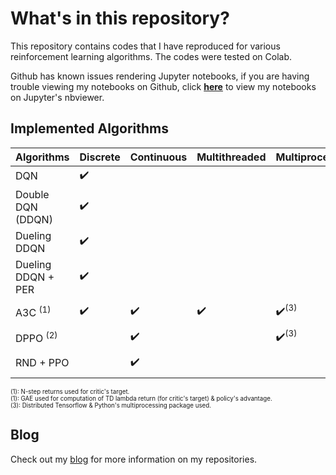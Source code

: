 # What's in this repository?

This repository contains codes that I have reproduced for various reinforcement
learning algorithms. The codes were tested on Colab.

Github has known issues rendering Jupyter notebooks, if you are having trouble
viewing my notebooks on Github, click [****here****](https://nbviewer.jupyter.org/github/ChuaCheowHuan/reinforcement_learning/tree/master/)
to view my notebooks on Jupyter's nbviewer.

## Implemented Algorithms

| **Algorithms**              | **Discrete**                      | **Continuous**                    | Multithreaded                     | Multiprocessing                  | **Tested on**            |
| --------------------------- | --------------------------------- | --------------------------------- |-----------------------------------|----------------------------------|--------------------------|
| DQN                         | :heavy_check_mark:                |                                   |                                   |                                  | CartPole-v0              |
| Double DQN (DDQN)           | :heavy_check_mark:                |                                   |                                   |                                  | CartPole-v0              |
| Dueling DDQN                | :heavy_check_mark:                |                                   |                                   |                                  | CartPole-v0              |
| Dueling DDQN + PER          | :heavy_check_mark:                |                                   |                                   |                                  | CartPole-v0              |
| A3C <sup>(1)</sup>          | :heavy_check_mark:                | :heavy_check_mark:                | :heavy_check_mark:                | :heavy_check_mark:<sup>(3)</sup> | CartPole-v0, Pendulum-v0 |
| DPPO <sup>(2)</sup>         |                                   | :heavy_check_mark:                |                                   | :heavy_check_mark:<sup>(3)</sup> | Pendulum-v0              |
| RND + PPO                   |                                   | :heavy_check_mark:                |                                   |                                  | MountainCarContinuous-v0 |

<sup><sup>(1): N-step returns used for critic's target.</sup></sup><br>
<sup><sup>(1): GAE used for computation of TD lambda return (for critic's target) & policy's advantage.</sup></sup><br>
<sup><sup>(3): Distributed Tensorflow & Python's multiprocessing package used.</sup></sup><br>

## Blog

Check out my [blog](https://ChuaCheowHuan.github.io/) for more information on my repositories.
